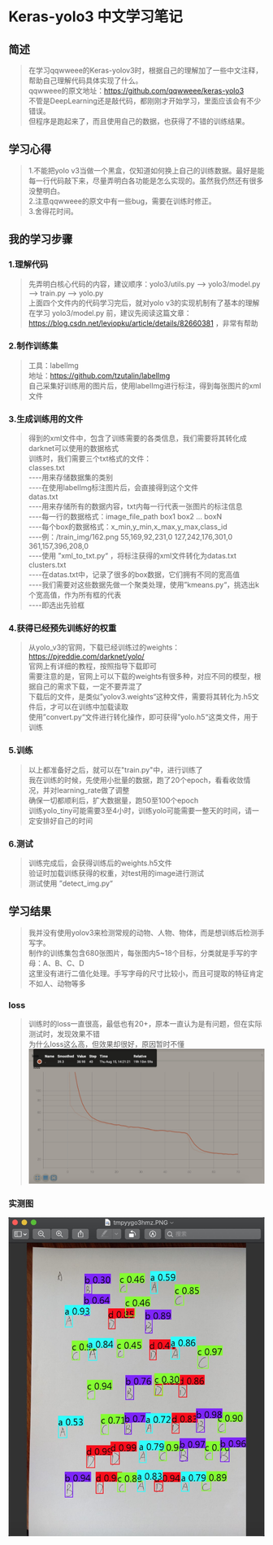 # Keras-yolo3 中文学习笔记
## 简述
>在学习qqwweee的Keras-yolov3时，根据自己的理解加了一些中文注释，帮助自己理解代码具体实现了什么。     
>qqwweee的原文地址：https://github.com/qqwweee/keras-yolo3     
>不管是DeepLearning还是敲代码，都刚刚才开始学习，里面应该会有不少错误。     
>但程序是跑起来了，而且使用自己的数据，也获得了不错的训练结果。     

## 学习心得
  >1.不能把yolo v3当做一个黑盒，仅知道如何换上自己的训练数据。最好是能每一行代码敲下来，尽量弄明白各功能是怎么实现的。虽然我仍然还有很多没整明白。  
  >2.注意qqwweee的原文中有一些bug，需要在训练时修正。   
  >3.舍得花时间。   

## 我的学习步骤
### 1.理解代码
  >先弄明白核心代码的内容，建议顺序：yolo3/utils.py --> yolo3/model.py --> train.py --> yolo.py  
  >上面四个文件内的代码学习完后，就对yolo v3的实现机制有了基本的理解  
  >在学习 yolo3/model.py 前，建议先阅读这篇文章：https://blog.csdn.net/leviopku/article/details/82660381 ，非常有帮助  
### 2.制作训练集
  >工具：labelImg  
  >地址：https://github.com/tzutalin/labelImg  
  >自己采集好训练用的图片后，使用labelImg进行标注，得到每张图片的xml文件  
### 3.生成训练用的文件
  >得到的xml文件中，包含了训练需要的各类信息，我们需要将其转化成darknet可以使用的数据格式  
  >训练时，我们需要三个txt格式的文件：  
    classes.txt  
    ----用来存储数据集的类别  
    ----在使用labelImg标注图片后，会直接得到这个文件  
    datas.txt   
    ----用来存储所有的数据内容，txt内每一行代表一张图片的标注信息  
    ----每一行的数据格式：image_file_path box1 box2 ... boxN  
    ----每个box的数据格式：x_min,y_min,x_max,y_max,class_id  
    ----例：/train_img/162.png 55,169,92,231,0 127,242,176,301,0 361,157,396,208,0  
    ----使用 ”xml_to_txt.py“ ，将标注获得的xml文件转化为datas.txt  
    clusters.txt  
    ----在datas.txt中，记录了很多的box数据，它们拥有不同的宽高值  
    ----我们需要对这些数据先做一个聚类处理，使用”kmeans.py“，挑选出k个宽高值，作为所有框的代表  
    ----即选出先验框  
### 4.获得已经预先训练好的权重
  >从yolo_v3的官网，下载已经训练过的weights：https://pjreddie.com/darknet/yolo/  
  >官网上有详细的教程，按照指导下载即可  
  >需要注意的是，官网上可以下载的weights有很多种，对应不同的模型，根据自己的需求下载，一定不要弄混了  
  >下载后的文件，是类似”yolov3.weights“这种文件，需要将其转化为.h5文件后，才可以在训练中加载读取  
  >使用”convert.py“文件进行转化操作，即可获得”yolo.h5“这类文件，用于训练  
### 5.训练
  >以上都准备好之后，就可以在"train.py"中，进行训练了  
  >我在训练的时候，先使用小批量的数据，跑了20个epoch，看看收敛情况，并对learning_rate做了调整  
  >确保一切都顺利后，扩大数据量，跑50至100个epoch  
  >训练yolo_tiny可能需要3至4小时，训练yolo可能需要一整天的时间，请一定安排好自己的时间  
### 6.测试
  >训练完成后，会获得训练后的weights.h5文件   
  >验证时加载训练获得的权重，对test用的image进行测试  
  >测试使用 ”detect_img.py“   
 
## 学习结果
  >我并没有使用yolov3来检测常规的动物、人物、物体，而是想训练后检测手写字。  
  >制作的训练集包含680张图片，每张图内5~18个目标，分类就是手写的字母：A、B、C、D  
  >这里没有进行二值化处理。手写字母的尺寸比较小，而且可提取的特征肯定不如人、动物等多
### loss
  >训练时的loss一直很高，最低也有20+，原本一直认为是有问题，但在实际测试时，发现效果不错  
  >为什么loss这么高，但效果却很好，原因暂时不懂  
  ![loss](https://github.com/xsy1988/Keras-yolo3-/blob/master/logs/loss.jpg)
### 实测图
  ![test](https://github.com/xsy1988/Keras-yolo3-/blob/master/data_set/test_img/test.jpg)
  
  
  
  
  
  
  
